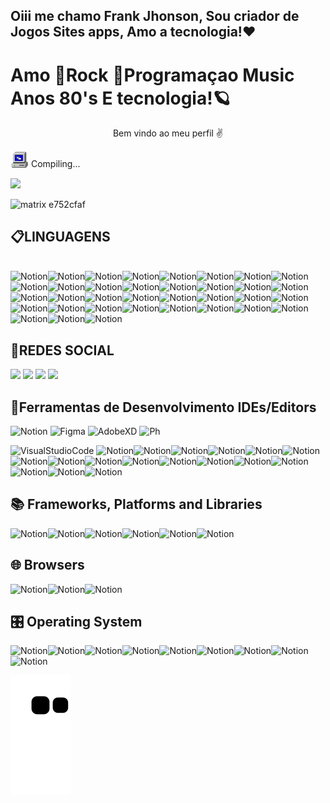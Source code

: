 ## Oiii me chamo Frank Jhonson, Sou criador de Jogos Sites apps, Amo a tecnologia!❤
# Amo 🎸Rock 🥃Programaçao Music Anos 80's E tecnologia!🪐
<p align="center">  
Bem vindo ao meu perfil ✌  
  
  <img src="https://github.com/TheDudeThatCode/TheDudeThatCode/blob/master/Assets/PC.gif" width="29px"> Compiling...
  <div>
   
  <img src="https://github.com/TheDudeThatCode/TheDudeThatCode/blob/master/Assets/Earth.gif" width="29px">
<p align="center">  
<p align="center">  


  
  ![matrix e752cfaf](https://cdn.videoplasty.com/animation/midnight-coding-late-night-session-lofi-animation-stock-animation-51917-1024x576.jpg)
  <div>

 ## 📋LINGUAGENS 

  
  <div style="display: inline_block"><br>
    <a><img height="25" src="https://img.shields.io/badge/rust-%23000000.svg?style=for-the-badge&logo=rust&logoColor=white" alt="Notion" style="vertical-align:top margin:6px 4px"
            <a><img height="25" src="https://img.shields.io/badge/scala-%23DC322F.svg?style=for-the-badge&logo=scala&logoColor=white" alt="Notion" style="vertical-align:top margin:6px 4px"
                    <a><img height="25" src="https://img.shields.io/badge/shell_script-%23121011.svg?style=for-the-badge&logo=gnu-bash&logoColor=white" alt="Notion" style="vertical-align:top margin:6px 4px"
                            <a><img height="25" src="https://img.shields.io/badge/Solidity-%23363636.svg?style=for-the-badge&logo=solidity&logoColor=white" alt="Notion" style="vertical-align:top margin:6px 4px"
                                    <a><img height="25" src="https://img.shields.io/badge/swift-F54A2A?style=for-the-badge&logo=swift&logoColor=white" alt="Notion" style="vertical-align:top margin:6px 4px"
                                            <a><img height="25" src="https://img.shields.io/badge/Zig-%23F7A41D.svg?style=for-the-badge&logo=zig&logoColor=white" alt="Notion" style="vertical-align:top margin:6px 4px"
                                                    <a><img height="25" src="https://img.shields.io/badge/r-%23276DC3.svg?style=for-the-badge&logo=r&logoColor=white" alt="Notion" style="vertical-align:top margin:6px 4px"
                                                            <a><img height="25" src="https://img.shields.io/badge/python-3670A0?style=for-the-badge&logo=python&logoColor=ffdd54" alt="Notion" style="vertical-align:top margin:6px 4px"
                                                                    <a><img height="25" src="https://img.shields.io/badge/perl-%2339457E.svg?style=for-the-badge&logo=perl&logoColor=white" alt="Notion" style="vertical-align:top margin:6px 4px"
                                                                            <a><img height="25" src="https://img.shields.io/badge/php-%23777BB4.svg?style=for-the-badge&logo=php&logoColor=white" alt="Notion" style="vertical-align:top margin:6px 4px"
                                                                                    <a><img height="25" src="https://img.shields.io/badge/OCTAVE-darkblue?style=for-the-badge&logo=octave&logoColor=fcd683" alt="Notion" style="vertical-align:top margin:6px 4px"
                                                                                            <a><img height="25" src="https://img.shields.io/badge/nim-%23FFE953.svg?style=for-the-badge&logo=nim&logoColor=white" alt="Notion" style="vertical-align:top margin:6px 4px"
                                                                                                    <a><img height="25" src="https://img.shields.io/badge/markdown-%23000000.svg?style=for-the-badge&logo=markdown&logoColor=white" alt="Notion" style="vertical-align:top margin:6px 4px"
                                                                                                            <a><img height="25" src="https://img.shields.io/badge/lua-%232C2D72.svg?style=for-the-badge&logo=lua&logoColor=white" alt="Notion" style="vertical-align:top margin:6px 4px"
                                                                                                                    <a><img height="25" src="https://img.shields.io/badge/latex-%23008080.svg?style=for-the-badge&logo=latex&logoColor=white" alt="Notion" style="vertical-align:top margin:6px 4px"
                                                                                                                            <a><img height="25" src="https://img.shields.io/badge/kotlin-%230095D5.svg?style=for-the-badge&logo=kotlin&logoColor=white" alt="Notion" style="vertical-align:top margin:6px 4px"
                                                                                                                                    <a><img height="25" src="https://img.shields.io/badge/-Julia-9558B2?style=for-the-badge&logo=julia&logoColor=white" alt="Notion" style="vertical-align:top margin:6px 4px"
                                                                                                                                            <a><img height="25" src="https://img.shields.io/badge/javascript-%23323330.svg?style=for-the-badge&logo=javascript&logoColor=%23F7DF1E" alt="Notion" style="vertical-align:top margin:6px 4px"
                                                                                                                                                    <a><img height="25" src="https://img.shields.io/badge/java-%23ED8B00.svg?style=for-the-badge&logo=java&logoColor=white" alt="Notion" style="vertical-align:top margin:6px 4px"
                                                                                                                                                    <a><img height="25" src="https://img.shields.io/badge/html5-%23E34F26.svg?style=for-the-badge&logo=html5&logoColor=white" alt="Notion" style="vertical-align:top margin:6px 4px"
                                                                                                                                                    <a><img height="25" src="https://img.shields.io/badge/Haskell-5e5086?style=for-the-badge&logo=haskell&logoColor=white" alt="Notion" style="vertical-align:top margin:6px 4px"
                                                                                                                                                    <a><img height="25" src="https://img.shields.io/badge/-GraphQL-E10098?style=for-the-badge&logo=graphql&logoColor=white" alt="Notion" style="vertical-align:top margin:6px 4px"
                                                                                                                                                    <a><img height="25" src="https://img.shields.io/badge/go-%2300ADD8.svg?style=for-the-badge&logo=go&logoColor=white" alt="Notion" style="vertical-align:top margin:6px 4px"
                                                                                                                                                    <a><img height="25" src="https://img.shields.io/badge/Fortran-%23734F96.svg?style=for-the-badge&logo=fortran&logoColor=white" alt="Notion" style="vertical-align:top margin:6px 4px"
                                                                                                                                                    <a><img height="25" src="https://img.shields.io/badge/Erlang-white.svg?style=for-the-badge&logo=erlang&logoColor=a90533" alt="Notion" style="vertical-align:top margin:6px 4px"
                                                                                                                                                    <a><img height="25" src="https://img.shields.io/badge/Elm-60B5CC?style=for-the-badge&logo=elm&logoColor=white" alt="Notion" style="vertical-align:top margin:6px 4px"
                                                                                                                                                    <a><img height="25" src="https://img.shields.io/badge/elixir-%234B275F.svg?style=for-the-badge&logo=elixir&logoColor=white" alt="Notion" style="vertical-align:top margin:6px 4px"
                                                                                                                                                    <a><img height="25" src="https://img.shields.io/badge/dart-%230175C2.svg?style=for-the-badge&logo=dart&logoColor=white" alt="Notion" style="vertical-align:top margin:6px 4px"
                                                                                                                                                    <a><img height="25" src="https://img.shields.io/badge/Clojure-%23Clojure.svg?style=for-the-badge&logo=Clojure&logoColor=Clojure" alt="Notion" style="vertical-align:top margin:6px 4px"
                                                                                                                                                    <a><img height="25" src="https://img.shields.io/badge/css3-%231572B6.svg?style=for-the-badge&logo=css3&logoColor=white" alt="Notion" style="vertical-align:top margin:6px 4px"
                                                                                                                                                    <a><img height="25" src="https://img.shields.io/badge/crystal-%23000000.svg?style=for-the-badge&logo=crystal&logoColor=white" alt="Notion" style="vertical-align:top margin:6px 4px"
                                                                                                                                                    <a><img height="25" src="https://img.shields.io/badge/c++-%2300599C.svg?style=for-the-badge&logo=c%2B%2B&logoColor=white" alt="Notion" style="vertical-align:top margin:6px 4px"
                                                                                                                                                    <a><img height="25" src="https://img.shields.io/badge/c%23-%23239120.svg?style=for-the-badge&logo=c-sharp&logoColor=white" alt="Notion" style="vertical-align:top margin:6px 4px"
                                                                                                                                                    <a><img height="25" src="https://img.shields.io/badge/c-%2300599C.svg?style=for-the-badge&logo=c&logoColor=white" alt="Notion" style="vertical-align:top margin:6px 4px"
                                                                                                                                                    <a><img height="25" src="https://img.shields.io/badge/Apache%20Groovy-4298B8.svg?style=for-the-badge&logo=Apache+Groovy&logoColor=white" alt="Notion" style="vertical-align:top margin:6px 4px"
                                                                                                                                                    
</div>
  
  ## 🤴REDES SOCIAL
 
<div>
  <a href="https://www.youtube.com/channel/UC4-O6uaQUshsQpYSDbG360g/videos" target="_blank"><img src="https://img.shields.io/badge/YouTube-FF0000?style=for-the-badge&logo=youtube&logoColor=white" target="_blank"></a>
  <a href="https://instagram.com/frankprogramador" target="_blank"><img src="https://img.shields.io/badge/-Instagram-%23E4405F?style=for-the-badge&logo=instagram&logoColor=white" target="_blank"></a>
 <a href="https://open.spotify.com/" target="_blank"><img src="https://img.shields.io/badge/Spotify-1ED760?style=for-the-badge&logo=spotify&logoColor=white" target="_blank"></a>
<a href="https://github.com/frankprogramador0" target="_blank"><img "25" src="https://img.shields.io/badge/github-%23121011.svg?style=for-the-badge&logo=github&logoColor=white" target="_blank"></a>
 <div>
 
 ## 🎨Ferramentas de Desenvolvimento IDEs/Editors

<a><img height="25" src="https://img.shields.io/badge/-Notion-%23181717?logo=Notion&colorlogo=white" alt="Notion" style="vertical-align:top margin:6px 4px"/></a>
<a><img height="25" src="https://img.shields.io/badge/-Figma-%23181717?logo=Figma&colorlogo=white" alt="Figma" style="vertical-align:top margin:6px 4px"/></a>
<a><img height="25" src="https://img.shields.io/badge/-Adobe%20XD-%23181717?logo=Adobe-XD&logocolor=white" alt="AdobeXD" style="vertical-align:top margin:6px 4px"/></a>
<a><img height="25" src="https://img.shields.io/badge/-Adobe%20Photoshop-%23181717?logo=Adobe-Photoshop&logocolor=white" alt="Ph" style="vertical-align:top margin:6px 4px"/></a>
   <div>
<a><img height="25" src="https://img.shields.io/badge/-Visual%20Studio%20Code-%235C2D91?logo=Visual-Studio-Code&colorlogo=white" alt="VisualStudioCode" style="vertical-align:top margin:6px 4px"/></a>
     <a><img height="25" src="https://img.shields.io/badge/Eclipse-FE7A16.svg?style=for-the-badge&logo=Eclipse&logoColor=white" alt="Notion" style="vertical-align:top margin:6px 4px"
             <a><img height="25" src="https://img.shields.io/badge/pycharm-143?style=for-the-badge&logo=pycharm&logoColor=black&color=black&labelColor=green" alt="Notion" style="vertical-align:top margin:6px 4px"
                     <a><img height="25" src="https://img.shields.io/badge/phpstorm-143?style=for-the-badge&logo=phpstorm&logoColor=black&color=black&labelColor=darkorchid" alt="Notion" style="vertical-align:top margin:6px 4px"
                             <a><img height="25" src="https://img.shields.io/badge/p5.js-ED225D?style=for-the-badge&logo=p5.js&logoColor=FFFFFF" alt="Notion" style="vertical-align:top margin:6px 4px"
                                     <a><img height="25" src="https://img.shields.io/badge/NetBeansIDE-1B6AC6.svg?style=for-the-badge&logo=apache-netbeans-ide&logoColor=white" alt="Notion" style="vertical-align:top margin:6px 4px"
                                             <a><img height="25" src="https://img.shields.io/badge/NeoVim-%2357A143.svg?&style=for-the-badge&logo=neovim&logoColor=white" alt="Notion" style="vertical-align:top margin:6px 4px"
                                                     <a><img height="25" src="https://img.shields.io/badge/jupyter-%23FA0F00.svg?style=for-the-badge&logo=jupyter&logoColor=white" alt="Notion" style="vertical-align:top margin:6px 4px"
                                                             <a><img height="25" src="https://img.shields.io/badge/IntelliJIDEA-000000.svg?style=for-the-badge&logo=intellij-idea&logoColor=white" alt="Notion" style="vertical-align:top margin:6px 4px"
                                                                     <a><img height="25" src="https://img.shields.io/badge/CodePen-white?style=for-the-badge&logo=codepen&logoColor=black" alt="Notion" style="vertical-align:top margin:6px 4px"
                                                                             <a><img height="25" src="https://img.shields.io/badge/Android%20Studio-3DDC84.svg?style=for-the-badge&logo=android-studio&logoColor=white" alt="Notion" style="vertical-align:top margin:6px 4px"
                                                                                     <a><img height="25" src="https://img.shields.io/badge/Xcode-007ACC?style=for-the-badge&logo=Xcode&logoColor=white" alt="Notion" style="vertical-align:top margin:6px 4px"
                                                                                             <a><img height="25" src="https://img.shields.io/badge/webstorm-143?style=for-the-badge&logo=webstorm&logoColor=white&color=black" alt="Notion" style="vertical-align:top margin:6px 4px"
                                                                                                     <a><img height="25" src="https://img.shields.io/badge/Visual%20Studio%20Code-0078d7.svg?style=for-the-badge&logo=visual-studio-code&logoColor=white" alt="Notion" style="vertical-align:top margin:6px 4px"
                                                                                                             <a><img height="25" src="https://img.shields.io/badge/VIM-%2311AB00.svg?style=for-the-badge&logo=vim&logoColor=white" alt="Notion" style="vertical-align:top margin:6px 4px"
                                                                                                                     <a><img height="25" src="https://img.shields.io/badge/sublime_text-%23575757.svg?style=for-the-badge&logo=sublime-text&logoColor=important" alt="Notion" style="vertical-align:top margin:6px 4px"
                                                                                                                             <a><img height="25" src="https://img.shields.io/badge/Spyder-838485?style=for-the-badge&logo=spyder%20ide&logoColor=maroon" alt="Notion" style="vertical-align:top margin:6px 4px"
                                                                                                                                     <a><img height="25" src="https://img.shields.io/badge/Rider-000000.svg?style=for-the-badge&logo=Rider&logoColor=white&color=black&labelColor=crimson" alt="Notion" style="vertical-align:top margin:6px 4px"
<div>
    
## 📚 Frameworks, Platforms and Libraries
<div>
       <a><img height="25" src="https://img.shields.io/badge/node.js-6DA55F?style=for-the-badge&logo=node.js&logoColor=white" alt="Notion" style="vertical-align:top margin:6px 4px"
               <a><img height="25" src="https://img.shields.io/badge/NPM-%23000000.svg?style=for-the-badge&logo=npm&logoColor=white" alt="Notion" style="vertical-align:top margin:6px 4px"
                       <a><img height="25" src="https://img.shields.io/badge/JWT-black?style=for-the-badge&logo=JSON%20web%20tokens" alt="Notion" style="vertical-align:top margin:6px 4px"
                               <a><img height="25" src="https://img.shields.io/badge/Pug-FFF?style=for-the-badge&logo=pug&logoColor=A86454" alt="Notion" style="vertical-align:top margin:6px 4px"
                                       <a><img height="25" src="https://img.shields.io/badge/vuejs-%2335495e.svg?style=for-the-badge&logo=vuedotjs&logoColor=%234FC08D" alt="Notion" style="vertical-align:top margin:6px 4px"
                                               <a><img height="25" src="https://img.shields.io/badge/Vuetify-1867C0?style=for-the-badge&logo=vuetify&logoColor=AEDDFF" alt="Notion" style="vertical-align:top margin:6px 4px"
<div>
         
## 🌐 Browsers
<div>
  <a><img height="25" src="https://img.shields.io/badge/Brave-FB542B?style=for-the-badge&logo=Brave&logoColor=white" alt="Notion" style="vertical-align:top margin:6px 4px"
          <a><img height="25" src="https://img.shields.io/badge/Opera-FF1B2D?style=for-the-badge&logo=Opera&logoColor=white" alt="Notion" style="vertical-align:top margin:6px 4px"
                  <a><img height="25" src="https://img.shields.io/badge/Tor-7D4698?style=for-the-badge&logo=Tor-Browser&logoColor=white" alt="Notion" style="vertical-align:top margin:6px 4px"
<div>
  
## 🎛️ Operating System
<div>
  <a><img height="25" src="https://img.shields.io/badge/Android-3DDC84?style=for-the-badge&logo=android&logoColor=white" alt="Notion" style="vertical-align:top margin:6px 4px"
  <a><img height="25" src="https://img.shields.io/badge/Debian-D70A53?style=for-the-badge&logo=debian&logoColor=white" alt="Notion" style="vertical-align:top margin:6px 4px"
  <a><img height="25" src="https://img.shields.io/badge/Kali-268BEE?style=for-the-badge&logo=kalilinux&logoColor=white" alt="Notion" style="vertical-align:top margin:6px 4px"
  <a><img height="25" src="https://img.shields.io/badge/Linux-FCC624?style=for-the-badge&logo=linux&logoColor=black" alt="Notion" style="vertical-align:top margin:6px 4px"
  <a><img height="25" src="https://img.shields.io/badge/-KUbuntu-%230079C1?style=for-the-badge&logo=kubuntu&logoColor=white" alt="Notion" style="vertical-align:top margin:6px 4px"
 <a><img height="25" src="https://img.shields.io/badge/Linux%20Mint-87CF3E?style=for-the-badge&logo=Linux%20Mint&logoColor=white" alt="Notion" style="vertical-align:top margin:6px 4px"
 <a><img height="25" src="https://img.shields.io/badge/-MX%20Linux-%23000000?style=for-the-badge&logo=MXlinux&logoColor=white" alt="Notion" style="vertical-align:top margin:6px 4px"
 <a><img height="25" src="https://img.shields.io/badge/Ubuntu-E95420?style=for-the-badge&logo=ubuntu&logoColor=white" alt="Notion" style="vertical-align:top margin:6px 4px"
 <a><img height="25" src="https://img.shields.io/badge/Windows-0078D6?style=for-the-badge&logo=windows&logoColor=white" alt="Notion" style="vertical-align:top margin:6px 4px"
 <div>
    
  ![Snake animation](https://github.com/rafaballerini/rafaballerini/blob/output/github-contribution-grid-snake.svg)
 
</div>
